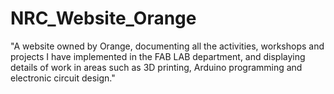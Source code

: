 # NRC_Website_Orange
"A website owned by Orange, documenting all the activities, workshops and projects I have implemented in the FAB LAB department, and displaying details of work in areas such as 3D printing, Arduino programming and electronic circuit design."

